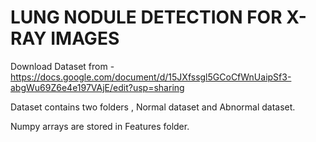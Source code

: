# LUNG NODULE DETECTION FOR X-RAY IMAGES

Download Dataset from - https://docs.google.com/document/d/15JXfssgl5GCoCfWnUaipSf3-abgWu69Z6e4e197VAjE/edit?usp=sharing

Dataset contains two folders , Normal dataset and Abnormal dataset.

Numpy arrays are stored in Features folder.


